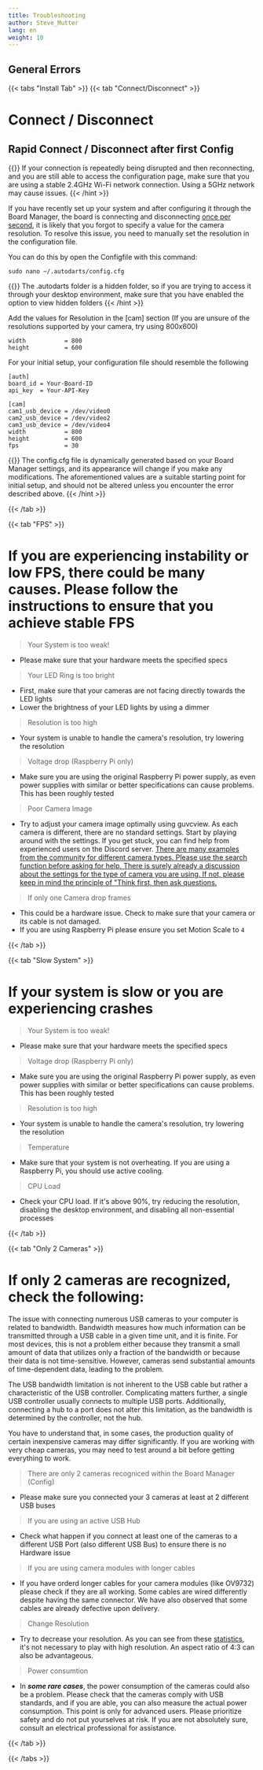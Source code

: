 ```yaml
---
title: Troubleshooting
author: Steve_Mutter
lang: en
weight: 10
---
```


## General Errors

{{< tabs "Install Tab" >}}
{{< tab "Connect/Disconnect" >}}

# Connect / Disconnect

## Rapid Connect / Disconnect after first Config

{{<hint type=note icon=gdoc_info_outline >}}
If your connection is repeatedly being disrupted and then reconnecting, and you are still able to access the configuration page, make sure that you are using a stable 2.4GHz Wi-Fi network connection. Using a 5GHz network may cause issues.
{{< /hint >}}

If you have recently set up your system and after configuring it through the Board Manager, the board is connecting and disconnecting <u>once per second</u>, it is likely that you forgot to specify a value for the camera resolution. To resolve this issue, you need to manually set the resolution in the configuration file.

You can do this by open the Configfile with this command:

```
sudo nano ~/.autodarts/config.cfg
```

{{<hint type=note icon=gdoc_info_outline >}}
The .autodarts folder is a hidden folder, so if you are trying to access it through your desktop environment, make sure that you have enabled the option to view hidden folders
{{< /hint >}}

Add the values for Resolution in the [cam] section (If you are unsure of the resolutions supported by your camera, try using 800x600)

```
width           = 800
height          = 600
```

For your initial setup, your configuration file should resemble the following

```
[auth]
board_id = Your-Board-ID
api_key  = Your-API-Key

[cam]
cam1_usb_device = /dev/video0
cam2_usb_device = /dev/video2
cam3_usb_device = /dev/video4
width           = 800
height          = 600
fps             = 30
```

{{<hint type=note icon=gdoc_info_outline >}}
The config.cfg file is dynamically generated based on your Board Manager settings, and its appearance will change if you make any modifications. The aforementioned values are a suitable starting point for initial setup, and should not be altered unless you encounter the error described above.
{{< /hint >}}

{{< /tab >}}

{{< tab "FPS" >}}

# If you are experiencing instability or low FPS, there could be many causes. Please follow the instructions to ensure that you achieve stable FPS

> Your System is too weak!

- Please make sure that your hardware meets the specified specs

> Your LED Ring is too bright

- First, make sure that your cameras are not facing directly towards the LED lights
- Lower the brightness of your LED lights by using a dimmer

> Resolution is too high

- Your system is unable to handle the camera's resolution, try lowering the resolution

> Voltage drop (Raspberry Pi only)

- Make sure you are using the original Raspberry Pi power supply, as even power supplies with similar or better specifications can cause problems. This has been roughly tested

> Poor Camera Image

- Try to adjust your camera image optimally using guvcview. As each camera is different, there are no standard settings. Start by playing around with the settings. If you get stuck, you can find help from experienced users on the Discord server. <u>There are many examples from the community for different camera types. Please use the search function before asking for help. There is surely already a discussion about the settings for the type of camera you are using. If not, please keep in mind the principle of "Think first, then ask questions.</u>

> If only one Camera drop frames

- This could be a hardware issue. Check to make sure that your camera or its cable is not damaged.
- If you are using Raspberry Pi please ensure you set Motion Scale to `4`

{{< /tab >}}

{{< tab "Slow System" >}}

# If your system is slow or you are experiencing crashes

> Your System is too weak!

- Please make sure that your hardware meets the specified specs

> Voltage drop (Raspberry Pi only)

- Make sure you are using the original Raspberry Pi power supply, as even power supplies with similar or better specifications can cause problems. This has been roughly tested

> Resolution is too high

- Your system is unable to handle the camera's resolution, try lowering the resolution

> Temperature

- Make sure that your system is not overheating. If you are using a Raspberry Pi, you should use active cooling.

> CPU Load

- Check your CPU load. If it's above 90%, try reducing the resolution, disabling the desktop environment, and disabling all non-essential processes

{{< /tab >}}

{{< tab "Only 2 Cameras" >}}

# If only 2 cameras are recognized, check the following:

The issue with connecting numerous USB cameras to your computer is related to bandwidth. Bandwidth measures how much information can be transmitted through a USB cable in a given time unit, and it is finite. For most devices, this is not a problem either because they transmit a small amount of data that utilizes only a fraction of the bandwidth or because their data is not time-sensitive. However, cameras send substantial amounts of time-dependent data, leading to the problem.

The USB bandwidth limitation is not inherent to the USB cable but rather a characteristic of the USB controller. Complicating matters further, a single USB controller usually connects to multiple USB ports. Additionally, connecting a hub to a port does not alter this limitation, as the bandwidth is determined by the controller, not the hub.

You have to understand that, in some cases, the production quality of certain inexpensive cameras may differ significantly. If you are working with very cheap cameras, you may need to test around a bit before getting everything to work.

> There are only 2 cameras recogniced within the Board Manager (Config)

- Please make sure you connected your 3 cameras at least at 2 different USB buses

> If you are using an active USB Hub

- Check what happen if you connect at least one of the cameras to a different USB Port (also different USB Bus) to ensure there is no Hardware issue

> If you are using camera modules with longer cables

- If you have orderd longer cables for your camera modules (like OV9732) please check if they are all working. Some cables are wired differently despite having the same connector. We have also observed that some cables are already defective upon delivery.

> Change Resolution

- Try to decrease your resolution. As you can see from these [statistics](http://docs.autodarts.io/getting-started/cameras/), it's not necessary to play with high resolution. An aspect ratio of 4:3 can also be advantageous.

> Power consumtion 

- In ***some rare cases***, the power consumption of the cameras could also be a problem. Please check that the cameras comply with USB standards, and if you are able, you can also measure the actual power consumption. This point is only for advanced users. Please prioritize safety and do not put yourselves at risk. If you are not absolutely sure, consult an electrical professional for assistance.


{{< /tab >}}

{{< /tabs >}}
